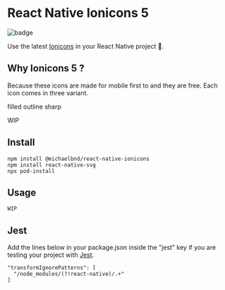 # React Native Ionicons 5
![badge](https://github.com/michaelbnd/react-native-ionicons-5/workflows/Icons%20Render/badge.svg)

Use the latest [Ionicons](https://ionicons.com) in your React Native project :tada:.

## Why Ionicons 5 ?
Because these icons are made for mobile first to and they are free.
Each icon comes in three variant.

filled outline sharp

WIP

## Install
```
npm install @michaelbnd/react-native-ionicons
npm install react-native-svg
npx pod-install
```

## Usage
```
WIP
```


## Jest
Add the lines below in your package.json inside the "jest" key if you are testing your project with [Jest](https://jestjs.io).


```
"transformIgnorePatterns": [
  "/node_modules/(?!react-native)/.+"
]
```
